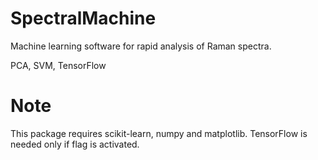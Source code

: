 # SpectralMachine
Machine learning software for rapid analysis of Raman spectra.

PCA, SVM, TensorFlow

Note
=====
This package requires scikit-learn, numpy and matplotlib.
TensorFlow is needed only if flag is activated.



